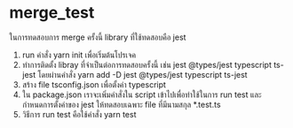 # merge_test


ในการทดสอบการ merge ครั้งนี้ library ที่ใช้ทดสอบคือ jest
1. run คำสั่ง yarn init เพื่อเริ่มต้นโปรเจค
2. ทำการติดตั้ง libray ที่จำเป็นต่อการทดสอบครั้งนี้ เช่น jest @types/jest typescript ts-jest โดยผ่านคำสั่ง yarn add -D jest @types/jest typescript ts-jest
3. สร้าง file tsconfig.json เพื่อตั้งค่า typescript
4. ใน package.json เราจะเพิ่มคำสั่งใน script เข้าไปเพื่อทำใช้ในการ run test และกำหนดการตั้งค่าของ jest ให้ทดสอบเฉพาะ file ที่มีนามสกุล *.test.ts 
5. วิธีการ run test คือใช้คำสั่ง yarn test 
